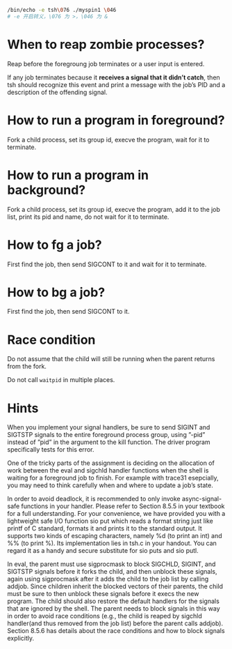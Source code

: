 ```bash
/bin/echo -e tsh\076 ./myspin1 \046
# -e 开启转义，\076 为 >，\046 为 &
```



# When to reap zombie processes?  

Reap before the foregroung job terminates or a user input is entered.

If any job terminates because it **receives a signal that it didn’t catch**, then tsh should recognize this event and print a message with the job’s PID and a description of the offending signal.

# How to run a program in foreground?

Fork a child process, set its group id, execve the program, wait for it to terminate.

# How to run a program in background?

Fork a child process, set its group id, execve the program, add it to the job list, print its pid and name, do not wait for it to terminate.

# How to fg a job? 

First find the job, then send SIGCONT to it and wait for it to terminate.

# How to bg a job?

First find the job, then send SIGCONT to it.

# Race condition

Do not assume that the child will still be running when the parent returns from the fork. 

Do not call `waitpid` in multiple places. 


# Hints

When you implement your signal handlers, be sure to send SIGINT and SIGTSTP signals to the entire foreground process group, using ”-pid” instead of ”pid” in the argument to the kill function. The driver program specifically tests for this error.

One of the tricky parts of the assignment is deciding on the allocation of work between the eval and sigchld handler functions when the shell is waiting for a foreground job to finish. For example with trace31 esepcially, you may need to think carefully when and where to update a job’s state.

In order to avoid deadlock, it is recommended to only invoke async-signal-safe functions in your handler. Please refer to Section 8.5.5 in your textbook for a full understanding. For your convenience, we have provided you with a lightweight safe I/O function sio put which reads a format string just like printf of C standard, formats it and prints it to the standard output. It supports two kinds of escaping characters, namely %d (to print an int) and %% (to print %). Its implementation lies in tsh.c in your handout. You can regard it as a handy and secure substitute for sio puts and sio putl.

In eval, the parent must use sigprocmask to block SIGCHLD, SIGINT, and SIGTSTP signals before it forks the child, and then unblock these signals, again using sigprocmask after it adds the child to the job list by calling addjob. Since children inherit the blocked vectors of their parents, the child must be sure to then unblock these signals before it execs the new program. The child should also restore the default handlers for the signals that are ignored by the shell. The parent needs to block signals in this way in order to avoid race conditions (e.g., the child is reaped by sigchld handler(and thus removed from the job list) before the parent calls addjob). Section 8.5.6 has details about the race conditions and how to block signals explicitly.

